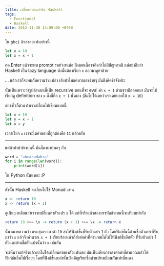 ```yaml
---
title: เปลี่ยนค่าตัวแปรใน Haskell
tags:
  - Functional
  - Haskell
date: 2012-11-30 14:09:00 +0700
---
```


ใน `ghci` ถ้าเราลองทำอย่างนี้

``` haskell
let x = 10
let x = x + 1
```

กด Enter แล้วจะพบ prompt รอทำงานต่อ ถึงตอนนี้อาจคิดว่าไม่มีปัญหาหนิ แต่อย่าลืมว่า Haskell เป็น lazy language ดังนั้นต้องเรียก `x` ออกมาดูค่าด้วย

... แล้วเราก็จะพบกับความว่างเปล่า เฮ้ยทำไมแค่บวกเลขง่ายๆ มันถึงคิดช้าจังฟระ

นั่นเป็นเพราะว่ารูปด้านบนนี้เป็น recursive ตอนที่จะ eval ค่า `x + 1` ด้านขวามือออกมา มันจะไปเรียกดู definition ของ `x` ซึ่งก็คือ `x + 1` นั่นเอง (ลืมไปได้เลยว่าเราเคยบอกให้ `x = 10`)

อย่างไรก็ตาม ถ้าเราเปลี่ยนไปเขียนแบบนี้

``` haskell
let x = 10
let y = x + 1
let x = y
```

เวลาเรียก `x` เราจะได้คำตอบที่ถูกต้องคือ `11` แล้วครับ

---

แต่ถ้าทำท่าข้างบนนี้ มันก็คงบาปพอๆ กับ

``` python
word = "abracadabra"
for i in range(len(word)):
    print(word[i])
```

ใน Python นั่นแหละ :P

---

ดังนั้น Haskell จะเลี่ยงไปใช้ Monad แทน

``` haskell
x <- return 10
x <- return (x + 1)
```

ดูเผินๆ เหมือนว่าเราจะเปลี่ยนค่าตัวแปร `x` ได้ แต่ที่จริงแล้วสองบรรทัดข้างบนนี้จะเทียบเท่ากับ

``` haskell
return 10 >>= \x -> return (x + 1) >>= \x -> return x
```

นั่นหมายความว่า แรกสุดเราเอาค่า `10` ส่งให้ฟังก์ชั่นที่รับตัวแปร 1 ตัว โดยฟังก์ชั่นนี้อ่านชื่อตัวแปรที่รับมาว่า `x` แล้วจึงคำนวณ `x + 1` เรียบร้อยแล้วก็ส่งต่อค่าที่คำนวณได้ไปให้ฟังก์ชั่นอีกตัว ที่รับตัวแปร 1 ตัวและอ่านชื่อตัวแปรนั้นว่า `x` เช่นกัน

จะเห็นว่าแท้จริงแล้วเราไม่ได้เปลี่ยนค่าของตัวแปรเลย มันเป็นเพียงการส่งต่อค่าที่คำนวณแล้วให้ฟังก์ชันอื่นไปเรื่อยๆ โดยที่ฟังก์ชั่นเหล่านั้นบังเอิญเรียกชื่อตัวแปรเหมือนกันเท่านั้นเอง
